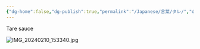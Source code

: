 ```yaml
---
{"dg-home":false,"dg-publish":true,"permalink":"/Japanese/言葉/タレ/","dgPassFrontmatter":true}
---
```


Tare sauce

![IMG_20240210_153340.jpg](/img/user/resources/%E3%82%AF%E3%83%AC%E3%83%A8%E3%83%B3%E3%81%97%E3%82%93%E3%81%A1%E3%82%83%E3%82%93/IMG_20240210_153340.jpg)